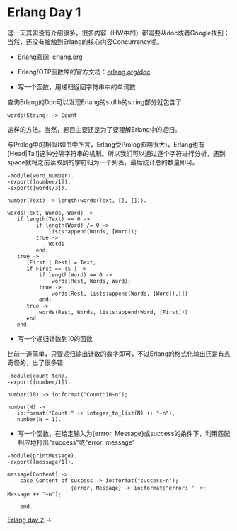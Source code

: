 # Erlang Day 1

这一天其实没有介绍很多，很多内容（HW中的）都需要从doc或者Google找到；当然，还没有接触到Erlang的核心内容Concurrency呢。

* Erlang官网: [erlang.org](http://www.erlang.org)

* Erlang/OTP函数库的官方文档：[erlang.org/doc](http://www.erlang.org/doc/)

* 写一个函数，用递归返回字符串中的单词数

查询Erlang的Doc可以发现Erlang的stdlib的string部分就包含了

    words(String) -> Count

这样的方法。当然，题目主要还是为了要理解Erlang中的递归。

与Prolog中的相似(如书中所言，Erlang受Prolog影响很大)，Erlang也有[Head|Tail]这种分隔字符串的机制。所以我们可以通过逐个字符进行分析，遇到space就将之前读取到的字符归为一个列表，最后统计总的数量即可。

    -module(word_number).
    -export([number/1]).
    -export([words/3]).

    number(Text) -> length(words(Text, [], [])).

    words(Text, Words, Word) -> 
       if length(Text) == 0 ->
             if length(Word) /= 0 ->
                 lists:append(Words, [Word]);
             true -> 
                 Words
             end;
       true -> 
          [First | Rest] = Text,
          if First == ($ ) ->
              if length(Word) == 0 ->
                  words(Rest, Words, Word);
              true ->
                  words(Rest, lists:append(Words, [Word]),[])
              end;
          true ->
              words(Rest, Words, lists:append(Word, [First]))
          end
       end.

* 写一个递归计数到10的函数

比前一道简单，只要递归输出计数的数字即可，不过Erlang的格式化输出还是有点奇怪的，出了很多错.

```
-module(count_ten).
-export([number/1]).

number(10) -> io:format("Count:10~n");

number(N) -> 
   io:format("Count:" ++ integer_to_list(N) ++ "~n"),
   number(N + 1).
```

* 写一个函数，在给定输入为{errror, Message}或success的条件下，利用匹配相应地打出"success"或"error: message"

```
-module(printMessage).
-export([message/1]).

message(Content) ->
    case Content of success -> io:format("success~n");
                    {error, Message} -> io:format("error: "　++　Message ++ "~n");

    end.
```

[Erlang day 2](Erlang_day_2.md) ->
